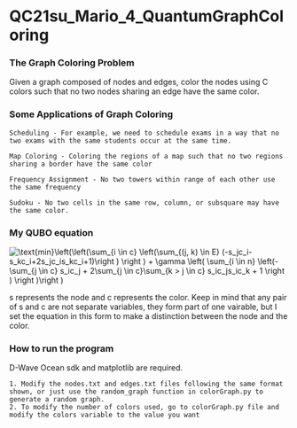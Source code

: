 # QC21su_Mario_4_QuantumGraphColoring
### The Graph Coloring Problem
Given a graph composed of nodes and edges, color the nodes using C colors such that no two nodes sharing an edge have the same color.

### Some Applications of Graph Coloring
    Scheduling - For example, we need to schedule exams in a way that no two exams with the same students occur at the same time. 
    
    Map Coloring - Coloring the regions of a map such that no two regions sharing a border have the same color
    
    Frequency Assignment - No two towers within range of each other use the same frequency
    
    Sudoku - No two cells in the same row, column, or subsquare may have the same color. 

### My QUBO equation
<img src="https://latex.codecogs.com/gif.latex?\text{min}\left(\left(\sum_{i&space;\in&space;c}&space;\left(\sum_{(j,&space;k)&space;\in&space;E}&space;(-s_jc_i-s_kc_i&plus;2s_jc_is_kc_i&plus;1)\right&space;)&space;\right&space;)&space;&plus;&space;\gamma&space;\left(&space;\sum_{i&space;\in&space;n}&space;\left(-\sum_{j&space;\in&space;c}&space;s_ic_j&space;&plus;&space;2\sum_{j&space;\in&space;c}\sum_{k&space;>&space;j&space;\in&space;c}&space;s_ic_js_ic_k&space;&plus;&space;1&space;\right&space;)&space;\right&space;)\right&space;)" title="\text{min}\left(\left(\sum_{i \in c} \left(\sum_{(j, k) \in E} (-s_jc_i-s_kc_i+2s_jc_is_kc_i+1)\right ) \right ) + \gamma \left( \sum_{i \in n} \left(-\sum_{j \in c} s_ic_j + 2\sum_{j \in c}\sum_{k > j \in c} s_ic_js_ic_k + 1 \right ) \right )\right )" />

s represents the node and c represents the color. Keep in mind that any pair of s and c are not separate variables, they form part of one vairable, but I set the equation in this form to make a distinction between the node and the color.

### How to run the program
D-Wave Ocean sdk and matplotlib are required. 

    1. Modify the nodes.txt and edges.txt files following the same format shown, or just use the random_graph function in colorGraph.py to generate a random graph. 
    2. To modify the number of colors used, go to colorGraph.py file and modify the colors variable to the value you want 
                    

